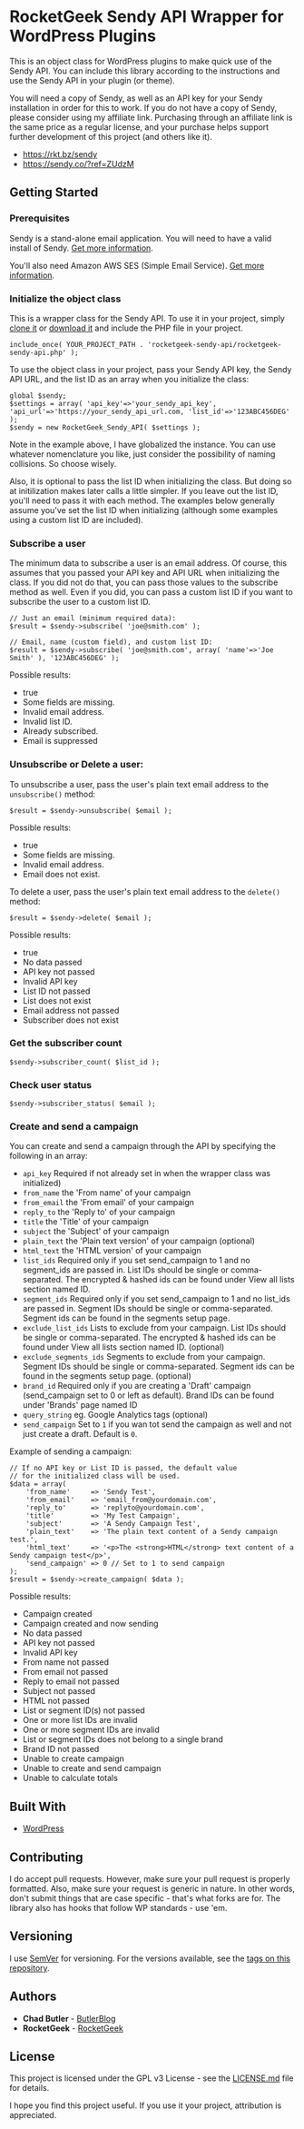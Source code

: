 # RocketGeek Sendy API Wrapper for WordPress Plugins

This is an object class for WordPress plugins to make quick use of the Sendy API. You can include this library according to the instructions and use the Sendy API in your plugin (or theme).

You will need a copy of Sendy, as well as an API key for your Sendy installation in order for this to work.  If you do not have a copy of Sendy, please consider using my affiliate link.  Purchasing through an affiliate link is the same price as a regular license, and your purchase helps support further development of this project (and others like it).

* https://rkt.bz/sendy
* https://sendy.co/?ref=ZUdzM

## Getting Started

### Prerequisites

Sendy is a stand-alone email application. You will need to have a valid install of Sendy. [Get more information](https://rkt.bz/sendy).

You'll also need Amazon AWS SES (Simple Email Service). [Get more information](https://aws.amazon.com/ses/). 

### Initialize the object class

This is a wrapper class for the Sendy API.  To use it in your project, simply [clone it](https://github.com/rocketgeek/sendy-api.git) or [download it](https://github.com/rocketgeek/sendy-api/archive/master.zip) and include the PHP file in your project.

```
include_once( YOUR_PROJECT_PATH . 'rocketgeek-sendy-api/rocketgeek-sendy-api.php' );
```

To use the object class in your project, pass your Sendy API key, the Sendy API URL, and the list ID as an array when you initialize the class:
```
global $sendy;
$settings = array( 'api_key'=>'your_sendy_api_key', 'api_url'=>'https://your_sendy_api_url.com, 'list_id'=>'123ABC456DEG' );
$sendy = new RocketGeek_Sendy_API( $settings );
```
Note in the example above, I have globalized the instance. You can use whatever nomenclature you like, just consider the possibility of naming collisions. So choose wisely.

Also, it is optional to pass the list ID when initializing the class. But doing so at initilization makes later calls a little simpler. If you leave out the list ID, you'll need to pass it with each method.  The examples below generally assume you've set the list ID when initializing (although some examples using a custom list ID are included).

### Subscribe a user

The minimum data to subscribe a user is an email address.  Of course, this assumes that you passed your API key and API URL when initializing the class. If you did not do that, you can pass those values to the subscribe method as well. Even if you did, you can pass a custom list ID if you want to subscribe the user to a custom list ID.
```
// Just an email (minimum required data):
$result = $sendy->subscribe( 'joe@smith.com' );

// Email, name (custom field), and custom list ID:
$result = $sendy->subscribe( 'joe@smith.com', array( 'name'=>'Joe Smith' ), '123ABC456DEG' );
```
Possible results:
* true
* Some fields are missing.
* Invalid email address.
* Invalid list ID.
* Already subscribed.
* Email is suppressed

### Unsubscribe or Delete a user:

To unsubscribe a user, pass the user's plain text email address to the `unsubscribe()` method:
```
$result = $sendy->unsubscribe( $email );
```
Possible results:
* true
* Some fields are missing.
* Invalid email address.
* Email does not exist.

To delete a user, pass the user's plain text email address to the `delete()` method:

```
$result = $sendy->delete( $email );
```
Possible results:
* true
* No data passed
* API key not passed
* Invalid API key
* List ID not passed
* List does not exist
* Email address not passed
* Subscriber does not exist

### Get the subscriber count
```
$sendy->subscriber_count( $list_id );
```

### Check user status
```
$sendy->subscriber_status( $email );
```

### Create and send a campaign

You can create and send a campaign through the API by specifying the following in an array:

* `api_key` Required if not already set in when the wrapper class was initialized)
* `from_name` the 'From name' of your campaign
* `from_email` the 'From email' of your campaign
* `reply_to` the 'Reply to' of your campaign
* `title` the 'Title' of your campaign
* `subject` the 'Subject' of your campaign
* `plain_text` the 'Plain text version' of your campaign (optional)
* `html_text` the 'HTML version' of your campaign
* `list_ids` Required only if you set send_campaign to 1 and no segment_ids are passed in. List IDs should be single or comma-separated. The encrypted & hashed ids can be found under View all lists section named ID.
* `segment_ids` Required only if you set send_campaign to 1 and no list_ids are passed in. Segment IDs should be single or comma-separated. Segment ids can be found in the segments setup page.
* `exclude_list_ids` Lists to exclude from your campaign. List IDs should be single or comma-separated. The encrypted & hashed ids can be found under View all lists section named ID. (optional)
* `exclude_segments_ids` Segments to exclude from your campaign. Segment IDs should be single or comma-separated. Segment ids can be found in the segments setup page. (optional)
* `brand_id` Required only if you are creating a 'Draft' campaign (send_campaign set to 0 or left as default). Brand IDs can be found under 'Brands' page named ID
* `query_string` eg. Google Analytics tags (optional) 
* `send_campaign` Set to `1` if you wan tot send the campaign as well and not just create a draft. Default is `0`.

Example of sending a campaign:
```
// If no API key or List ID is passed, the default value
// for the initialized class will be used.
$data = array(
	'from_name'     => 'Sendy Test',
	'from_email'    => 'email_from@yourdomain.com',
	'reply_to'      => 'replyto@yourdomain.com',
	'title'         => 'My Test Campaign',
	'subject'       => 'A Sendy Campaign Test',
	'plain_text'    => 'The plain text content of a Sendy campaign test.',
	'html_text'     => '<p>The <strong>HTML</strong> text content of a Sendy campaign test</p>',
	'send_campaign' => 0 // Set to 1 to send campaign
);
$result = $sendy->create_campaign( $data );
```
Possible results:
* Campaign created
* Campaign created and now sending
* No data passed
* API key not passed
* Invalid API key
* From name not passed
* From email not passed
* Reply to email not passed
* Subject not passed
* HTML not passed
* List or segment ID(s) not passed
* One or more list IDs are invalid
* One or more segment IDs are invalid
* List or segment IDs does not belong to a single brand
* Brand ID not passed
* Unable to create campaign
* Unable to create and send campaign
* Unable to calculate totals

## Built With

* [WordPress](https://make.wordpress.org/)

## Contributing

I do accept pull requests. However, make sure your pull request is properly formatted. Also, make sure your request is generic in nature. In other words, don't submit things that are case specific - that's what forks are for. The library also has hooks that follow WP standards - use 'em.

## Versioning

I use [SemVer](https://semver.org/) for versioning. For the versions available, see the [tags on this repository](https://github.com/rocketgeek/jquery_tabs/tags). 

## Authors

* **Chad Butler** - [ButlerBlog](https://github.com/butlerblog)
* **RocketGeek** - [RocketGeek](https://github.com/rocketgeek)

## License

This project is licensed under the GPL v3 License - see the [LICENSE.md](LICENSE.md) file for details.

I hope you find this project useful. If you use it your project, attribution is appreciated.